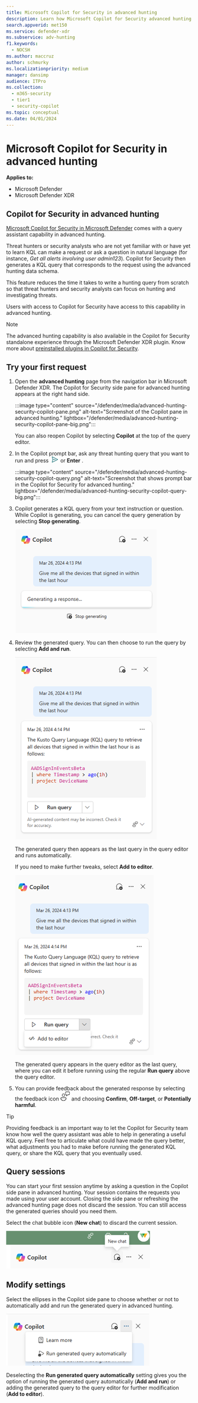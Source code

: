 ```yaml
---
title: Microsoft Copilot for Security in advanced hunting
description: Learn how Microsoft Copilot for Security advanced hunting (NL2KQL) plugin can generate a KQL query for you.
search.appverid: met150
ms.service: defender-xdr
ms.subservice: adv-hunting
f1.keywords:
  - NOCSH
ms.author: maccruz
author: schmurky
ms.localizationpriority: medium
manager: dansimp
audience: ITPro
ms.collection:
  - m365-security
  - tier1
  - security-copilot
ms.topic: conceptual
ms.date: 04/01/2024
---
```


# Microsoft Copilot for Security in advanced hunting


**Applies to:**

- Microsoft Defender
- Microsoft Defender XDR

## Copilot for Security in advanced hunting

[Microsoft Copilot for Security in Microsoft Defender](security-copilot-in-microsoft-365-defender.md) comes with a query assistant capability in advanced hunting. 

Threat hunters or security analysts who are not yet familiar with or have yet to learn KQL can make a request or ask a question in natural language (for instance, *Get all alerts involving user admin123*). Copilot for Security then generates a KQL query that corresponds to the request using the advanced hunting data schema.

This feature reduces the time  it takes to write a hunting query from scratch so that threat hunters and security analysts can focus on hunting and investigating threats.

Users with access to Copilot for Security have access to this capability in advanced hunting.

> [!NOTE]
> The advanced hunting capability is also available in the Copilot for Security standalone experience through the Microsoft Defender XDR plugin. Know more about [preinstalled plugins in Copilot for Security](/security-copilot/manage-plugins#preinstalled-plugins).

## Try your first request

1. Open the **advanced hunting** page from the navigation bar in Microsoft Defender XDR. The Copilot for Security side pane for advanced hunting appears at the right hand side.

    :::image type="content" source="/defender/media/advanced-hunting-security-copilot-pane.png" alt-text="Screenshot of the Copilot pane in advanced hunting." lightbox="/defender/media/advanced-hunting-security-copilot-pane-big.png":::
    
    You can also reopen Copilot by selecting **Copilot** at the top of the query editor.
1. In the Copilot prompt bar, ask any threat hunting query that you want to run and press ![Send icon](/defender/media/Send.png) or **Enter** .

    :::image type="content" source="/defender/media/advanced-hunting-security-copilot-query.png" alt-text="Screenshot that shows prompt bar in the Copilot for Security for advanced hunting." lightbox="/defender/media/advanced-hunting-security-copilot-query-big.png":::
       
1. Copilot generates a KQL query from your text instruction or question. While Copilot is generating, you can cancel the query generation by selecting **Stop generating**.

    ![Screenshot of Copilot for Security in advanced hunting generating a response.](/defender/media/advanced-hunting-security-copilot-generate.png)  

 
1. Review the generated query. You can then choose to run the query by selecting **Add and run**. 

   ![Screenshot of Copilot button showing Add the query to query editor and run.](/defender/media/advanced-hunting-security-copilot-run-query.png) 

    The generated query then appears as the last query in the query editor and runs automatically. 

    If you need to make further tweaks, select **Add to editor**. 

   ![Screenshot of Copilot for Security in advanced hunting showing the Add to editor option.](/defender/media/advanced-hunting-security-copilot-add-editor.png)

    The generated query appears in the query editor as the last query, where you can edit it before running using the regular **Run query** above the query editor.

   
1. You can provide feedback about the generated response by selecting the feedback icon ![Screenshot of feedback icon](/defender/media/advanced-hunting-security-copilot-feedback-icon.png) and choosing  **Confirm**, **Off-target**, or **Potentially harmful**.


> [!TIP]
> Providing feedback is an important way to let the Copilot for Security team know how well the query assistant was able to help in generating a useful KQL query. Feel free to articulate what could have made the query better, what adjustments you had to make before running the generated KQL query, or share the KQL query that you eventually used. 

## Query sessions

You can start your first session anytime by asking a question in the Copilot side pane in advanced hunting. Your session contains the requests you made using your user account. Closing the side pane or refreshing the advanced hunting page does not discard the session. You can still access the generated queries should you need them. 

Select the chat bubble icon (**New chat**) to discard the current session. 

   ![Screenshot of Copilot for Security in advanced hunting showing the new chat icon.](/defender/media/advanced-hunting-security-copilot-clear-session.png)     

## Modify settings

Select the ellipses in the Copilot side pane to choose whether or not to automatically add and run the generated query in advanced hunting. 

   ![Screenshot of Copilot for Security in advanced hunting showing the settings ellipses icon.](/defender/media/advanced-hunting-security-copilot-settings.png)     

Deselecting the **Run generated query automatically** setting gives you the option of running the generated query automatically (**Add and run**) or adding the generated query to the query editor for further modification (**Add to editor**). 
